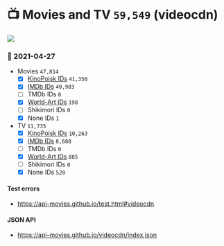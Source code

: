 # :tv: Movies and TV `59,549` (videocdn)

<a href="https://API-Movies.github.io"><img src="https://API-Movies.github.io/banner.png?cache"></a>

### :date: 2021-04-27
- Movies `47,814`
  - [x] <a href="https://API-Movies.github.io/videocdn/movie_kinopoisk_ids.json">KinoPoisk IDs</a> `41,350`
  - [x] <a href="https://API-Movies.github.io/videocdn/movie_imdb_ids.json">IMDb IDs</a> `40,903`
  - [ ] TMDb IDs `0`
  - [x] <a href="https://API-Movies.github.io/videocdn/movie_world_art_ids.json">World-Art IDs</a> `198`
  - [ ] Shikimori IDs `0`
  - [x] None IDs `1`
- TV `11,735`
  - [x] <a href="https://API-Movies.github.io/videocdn/tv_kinopoisk_ids.json">KinoPoisk IDs</a> `10,263`
  - [x] <a href="https://API-Movies.github.io/videocdn/tv_imdb_ids.json">IMDb IDs</a> `8,688`
  - [ ] TMDb IDs `0`
  - [x] <a href="https://API-Movies.github.io/videocdn/tv_world_art_ids.json">World-Art IDs</a> `885`
  - [ ] Shikimori IDs `0`
  - [x] None IDs `528`
#### Test errors
- <a href='https://api-movies.github.io/test.html#videocdn'>https://api-movies.github.io/test.html#videocdn</a>
#### JSON API
- <a href='https://api-movies.github.io/videocdn/index.json'>https://api-movies.github.io/videocdn/index.json</a>
